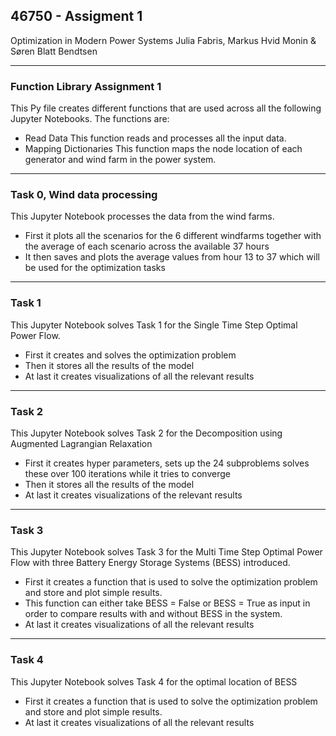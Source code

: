 ## 46750 - Assigment 1
Optimization in Modern Power Systems 
Julia Fabris, Markus Hvid Monin & Søren Blatt Bendtsen

---------------------------------------------
### Function Library Assignment 1
This Py file creates different functions that are used across all the following Jupyter Notebooks. The functions are:
* Read Data
This function reads and processes all the input data.
* Mapping Dictionaries
This function maps the node location of each generator and wind farm in the power system.

---------------------------------------------
### Task 0, Wind data processing
This Jupyter Notebook processes the data from the wind farms.
* First it plots all the scenarios for the 6 different windfarms together with the average of each scenario across the available 37 hours
* It then saves and plots the average values from hour 13 to 37 which will be used for the optimization tasks

---------------------------------------------
### Task 1
This Jupyter Notebook solves Task 1 for the Single Time Step Optimal Power Flow.
* First it creates and solves the optimization problem
* Then it stores all the results of the model
* At last it creates visualizations of all the relevant results

---------------------------------------------
### Task 2
This Jupyter Notebook solves Task 2 for the Decomposition using Augmented Lagrangian Relaxation
* First it creates hyper parameters, sets up the 24 subproblems solves these over 100 iterations while it tries to converge
* Then it stores all the results of the model
* At last it creates visualizations of the relevant results

---------------------------------------------
### Task 3
This Jupyter Notebook solves Task 3 for the Multi Time Step Optimal Power Flow with three Battery Energy Storage Systems (BESS) introduced.
* First it creates a function that is used to solve the optimization problem and store and plot simple results.
* This function can either take BESS = False or BESS = True as input in order to compare results with and without BESS in the system.
* At last it creates visualizations of all the relevant results

---------------------------------------------
### Task 4
This Jupyter Notebook solves Task 4 for the optimal location of BESS
* First it creates a function that is used to solve the optimization problem and store and plot simple results.
* At last it creates visualizations of all the relevant results
